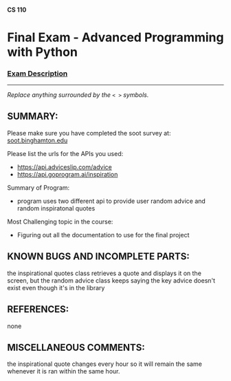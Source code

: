 #### CS 110
# Final Exam - Advanced Programming with Python

### [Exam Description](https://docs.google.com/document/d/1FI-WV95nSTK1JMg5j5sKhxcbl46DPVPkBrxC3FMo45g/edit?usp=sharing)

***

_Replace anything surrounded by the `< >` symbols._

## SUMMARY:
Please make sure you have completed the soot survey at:
    [soot.binghamton.edu](https://soot.binghamton.edu)

Please list the urls for the APIs you used:
* https://api.adviceslip.com/advice
* https://api.goprogram.ai/inspiration
 

Summary of Program:
* program uses two different api to provide user random advice and random inspiratonal quotes 

Most Challenging topic in the course: 
* Figuring out all the documentation to use for the final project

## KNOWN BUGS AND INCOMPLETE PARTS:
the inspirational quotes class retrieves a quote and displays it on the screen, but the random advice class keeps saying the key advice doesn't exist even though it's in the library

## REFERENCES:
 none

## MISCELLANEOUS COMMENTS:
 the inspirational quote changes every hour so it will remain the same whenever it is ran within the same hour. 
